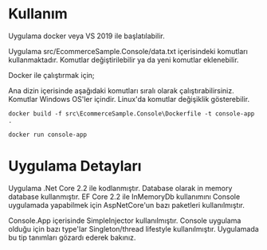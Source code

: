 # Kullanım

Uygulama docker veya VS 2019 ile başlatılabilir.

Uygulama src/EcommerceSample.Console/data.txt içerisindeki komutları kullanmaktadır. Komutlar değiştirilebilir ya da yeni komutlar eklenebilir.

Docker ile çalıştırmak için;

Ana dizin içerisinde aşağıdaki komutları sıralı olarak çalıştırabilirsiniz. Komutlar Windows OS'ler içindir. Linux'da komutlar değişiklik gösterebilir.

```shell
docker build -f src\EcommerceSample.Console\Dockerfile -t console-app .
```

```shell
docker run console-app
```


# Uygulama Detayları
Uygulama .Net Core 2.2 ile kodlanmıştır. Database olarak in memory database kullanmıştır. EF Core 2.2 ile InMemoryDb kullanımını Console uygulamada yapabilmek için AspNetCore'un bazı paketleri kullanılmıştır.

Console.App içerisinde SimpleInjector kullanılmıştır. Console uygulama olduğu için bazı type'lar Singleton/thread lifestyle kullanılmıştır. Uygulamada bu tip tanımları gözardı ederek bakınız.
